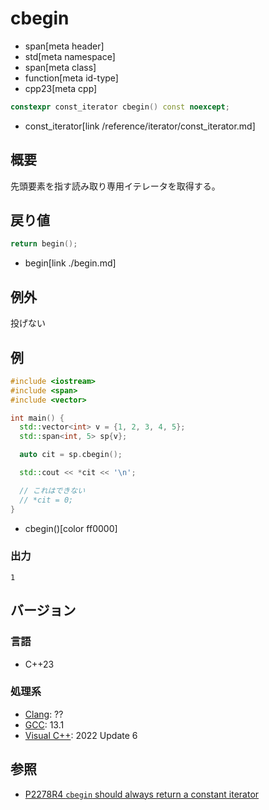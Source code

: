 # cbegin
* span[meta header]
* std[meta namespace]
* span[meta class]
* function[meta id-type]
* cpp23[meta cpp]

```cpp
constexpr const_iterator cbegin() const noexcept;
```
* const_iterator[link /reference/iterator/const_iterator.md]

## 概要
先頭要素を指す読み取り専用イテレータを取得する。


## 戻り値

```cpp
return begin();
```
* begin[link ./begin.md]


## 例外
投げない

## 例
```cpp example
#include <iostream>
#include <span>
#include <vector>

int main() {
  std::vector<int> v = {1, 2, 3, 4, 5};
  std::span<int, 5> sp{v};

  auto cit = sp.cbegin();

  std::cout << *cit << '\n';

  // これはできない
  // *cit = 0;
}
```
* cbegin()[color ff0000]

### 出力
```
1
```

## バージョン
### 言語
- C++23

### 処理系
- [Clang](/implementation.md#clang): ??
- [GCC](/implementation.md#gcc): 13.1
- [Visual C++](/implementation.md#visual_cpp): 2022 Update 6

## 参照
- [P2278R4 `cbegin` should always return a constant iterator](https://www.open-std.org/jtc1/sc22/wg21/docs/papers/2022/p2278r4.html)
